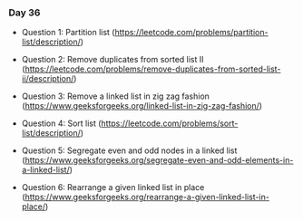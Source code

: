 ### Day 36

- Question 1: Partition list (https://leetcode.com/problems/partition-list/description/)

- Question 2: Remove duplicates from sorted list II (https://leetcode.com/problems/remove-duplicates-from-sorted-list-ii/description/)

- Question 3: Remove a linked list in zig zag fashion (https://www.geeksforgeeks.org/linked-list-in-zig-zag-fashion/)

- Question 4: Sort list (https://leetcode.com/problems/sort-list/description/) 

- Question 5: Segregate even and odd nodes in a linked list (https://www.geeksforgeeks.org/segregate-even-and-odd-elements-in-a-linked-list/)

- Question 6:  Rearrange a given linked list in place (https://www.geeksforgeeks.org/rearrange-a-given-linked-list-in-place/)